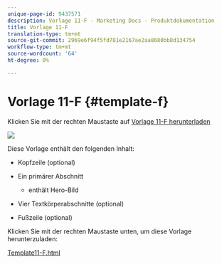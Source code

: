 ```yaml
---
unique-page-id: 9437571
description: Vorlage 11-F - Marketing Docs - Produktdokumentation
title: Vorlage 11-F
translation-type: tm+mt
source-git-commit: 2969e6f94f5fd781e2167ae2aa8680bb8d134754
workflow-type: tm+mt
source-wordcount: '64'
ht-degree: 0%

---
```



# Vorlage 11-F {#template-f}

Klicken Sie mit der rechten Maustaste auf [Vorlage 11-F herunterladen](http://docs.marketo.com/download/attachments/9437571/template-11f.html?version=1&amp;modificationdate=1438211465000&amp;api=v2)

![](assets/image2015-8-4-13-3a57-3a13.png)

Diese Vorlage enthält den folgenden Inhalt:

* Kopfzeile (optional)
* Ein primärer Abschnitt

   * enthält Hero-Bild

* Vier Textkörperabschnitte (optional)
* Fußzeile (optional)

Klicken Sie mit der rechten Maustaste unten, um diese Vorlage herunterzuladen:

[Template11-F.html](http://docs.marketo.com/download/attachments/9437571/template-11f.html?version=1&amp;modificationdate=1438211465000&amp;api=v2)
